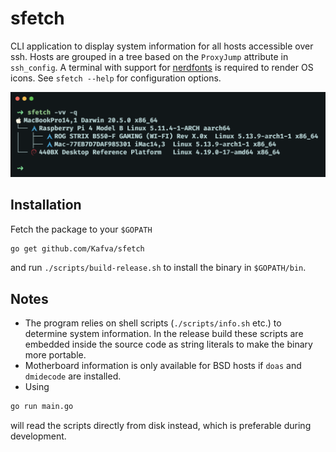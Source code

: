 # sfetch
CLI application to display system information for all hosts accessible over ssh. Hosts are grouped in a tree based on the `ProxyJump` attribute in `ssh_config`. A terminal with support for [nerdfonts](https://www.nerdfonts.com/font-downloads) is required to render OS icons. See `sfetch --help` for configuration options.

![](./.github/screenshot.png)

## Installation
Fetch the package to your `$GOPATH`
```bash
go get github.com/Kafva/sfetch
```
and run `./scripts/build-release.sh` to install the binary in `$GOPATH/bin`.

## Notes
* The program relies on shell scripts (`./scripts/info.sh` etc.) to determine system information. In the release build these scripts are embedded inside the source code as string literals to make the binary more portable. 
* Motherboard information is only available for BSD hosts if `doas` and `dmidecode` are installed.
* Using
```bash
go run main.go
```
will read the scripts directly from disk instead, which is preferable during development.

